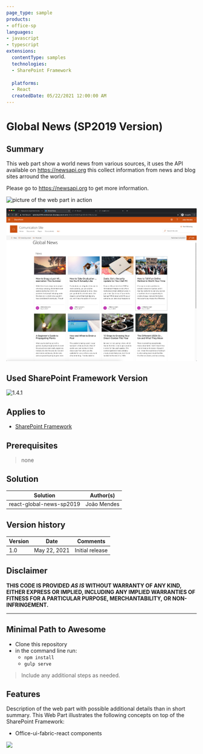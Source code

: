 ```yaml
---
page_type: sample
products:
- office-sp
languages:
- javascript
- typescript
extensions:
  contentType: samples
  technologies:
  - SharePoint Framework
 
  platforms:
  - React
  createdDate: 05/22/2021 12:00:00 AM
---
```


# Global News (SP2019 Version)

## Summary

This web part show a world news from various sources, it uses the API available on https://newsapi.org this collect information from news and blog sites arround the world.

Please go to https://newsapi.org to get more information.



![picture of the web part in action](assets/GlobalNews.png)


![picture of the web part in action](assets/GlobalNews01.png)


## Used SharePoint Framework Version

![1.4.1](https://img.shields.io/badge/version-1.4.1-green.svg)

## Applies to

* [SharePoint Framework](https://docs.microsoft.com/sharepoint/dev/spfx/sharepoint-framework-overview)
 



## Prerequisites

> none

## Solution

Solution|Author(s)
--------|---------
react-global-news-sp2019 | João Mendes

## Version history

Version|Date|Comments
-------|----|--------
1.0|May 22, 2021|Initial release

## Disclaimer

**THIS CODE IS PROVIDED *AS IS* WITHOUT WARRANTY OF ANY KIND, EITHER EXPRESS OR IMPLIED, INCLUDING ANY IMPLIED WARRANTIES OF FITNESS FOR A PARTICULAR PURPOSE, MERCHANTABILITY, OR NON-INFRINGEMENT.**

---

## Minimal Path to Awesome

* Clone this repository
* in the command line run:
  * `npm install`
  * `gulp serve`

> Include any additional steps as needed.

## Features

Description of the web part with possible additional details than in short summary. 
This Web Part illustrates the following concepts on top of the SharePoint Framework:

* Office-ui-fabric-react components
 

<img src="https://telemetry.sharepointpnp.com/sp-dev-fx-webparts/samples/react-global-news-sp2019" />
